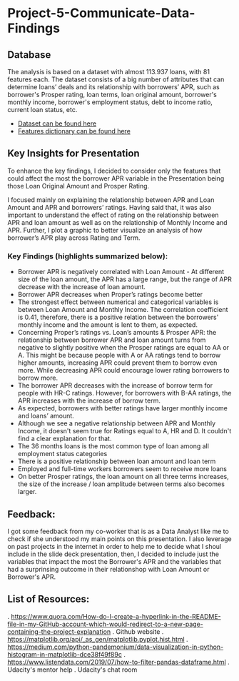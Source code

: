 # Project-5-Communicate-Data-Findings

## Database
The analysis is based on a dataset with almost 113.937 loans, with 81 features each. The dataset consists of a big number of attributes that can determine loans’ deals and its relationship with borrowers’ APR, such as borrower's Prosper rating, loan terms, loan original amount, borrower's monthly income, borrower's employment status, debt to income ratio, current loan status, etc.
  - [Dataset can be found here](https://www.google.com/url?q=https://s3.amazonaws.com/udacity-hosted-downloads/ud651/prosperLoanData.csv&sa=D&ust=1608459230129000&usg=AOvVaw0bZ0zkXjGKNiemURQMBD7d) 
  - [Features dictionary can be found here](https://docs.google.com/spreadsheets/d/1gDyi_L4UvIrLTEC6Wri5nbaMmkGmLQBk-Yx3z0XDEtI/edit#gid=0)

## Key Insights for Presentation
To enhance the key findings, I decided to consider only the features that could affect the most the borrower APR variable in the Presentation being those Loan Original Amount and Prosper Rating. 

I focused mainly on explaining the relationship between APR and Loan Amount and APR and borrowers’ ratings. Having said that, it was also important to understand the effect of rating on the relationship between APR and loan amount as well as on the relationship of Monthly Income and APR.
Further, I plot a graphic to better visualize an analysis of how borrower’s APR play across Rating and Term.

### Key Findings (highlights summarized below):

  - Borrower APR is negatively correlated with Loan Amount - At different size of the loan amount, the APR has a large range, but the range of APR decrease with the increase of loan amount.
  - Borrower APR decreases when Proper’s ratings become better
  - The strongest effect between numerical and categorical variables is between Loan Amount and Monthly Income. The correlation coefficient is 0.41, therefore, there is a positive relation between the borrowers' monthly income and the amount is lent to them, as expected.
  - Concerning Proper’s ratings vs. Loan’s amounts & Prosper APR: the relationship between borrower APR and loan amount turns from negative to slightly positive when the Prosper ratings are equal to AA or A. This might be because people with A or AA ratings tend to borrow higher amounts, increasing APR could prevent them to borrow even more. While decreasing APR could encourage lower rating borrowers to borrow more. 
  - The borrower APR decreases with the increase of borrow term for people with HR-C ratings. However, for borrowers with B-AA ratings, the APR increases with the increase of borrow term.
  - As expected, borrowers with better ratings have larger monthly income and loans’ amount.
  - Although we see a negative relationship between APR and Monthly Income, it doesn't seem true for Ratings equal to A, HR and D. It couldn't find a clear explanation for that.
  - The 36 months loans is the most common type of loan among all employment status categories
  - There is a positive relationship between loan amount and loan term
  - Employed and full-time workers borrowers seem to receive more loans
  - On better Prosper ratings, the loan amount on all three terms increases, the size of the increase / loan amplitude between terms also becomes larger.
  
  ## Feedback:
  I got some feedback from my co-worker that is as a Data Analyst like me to check if she understood my main points on this presentation. I also leverage on past projects in the internet in order to help me to decide what I shoul include in the slide deck presentation, then, I decided to include just the variables that impact the most the Borrower's APR and the variables that had a surprinsing outcome in their relationshop with Loan Amount or Borrower's APR.
  
  ## List of Resources:
   . https://www.quora.com/How-do-I-create-a-hyperlink-in-the-README-file-in-my-GitHub-account-which-would-redirect-to-a-new-page-containing-the-project-explanation
   . Github website
   . https://matplotlib.org/api/_as_gen/matplotlib.pyplot.hist.html
   . https://medium.com/python-pandemonium/data-visualization-in-python-histogram-in-matplotlib-dce38f49f89c
   . https://www.listendata.com/2019/07/how-to-filter-pandas-dataframe.html
   . Udacity's mentor help
   . Udacity's chat room
  
